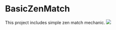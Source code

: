 # BasicZenMatch
This project includes simple zen match mechanic.
![](https://github.com/BasicZenMatch/https://jmp.sh/s/84Ib0r4Lm3oTtyoBg8Db)
